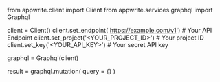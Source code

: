 from appwrite.client import Client
from appwrite.services.graphql import Graphql

client = Client()
client.set_endpoint('https://example.com/v1') # Your API Endpoint
client.set_project('<YOUR_PROJECT_ID>') # Your project ID
client.set_key('<YOUR_API_KEY>') # Your secret API key

graphql = Graphql(client)

result = graphql.mutation(
    query = {}
)
